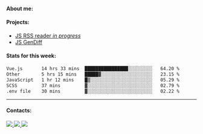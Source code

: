 #### About me:

#### Projects:
- [JS RSS reader *in progress*](https://github.com/GKoil/frontend-project-lvl3)
- [JS GenDiff](https://github.com/GKoil/GenDiff)

#### Stats for this week:
<!--START_SECTION:waka-->

```txt
Vue.js       14 hrs 33 mins  ████████████████░░░░░░░░░   64.20 %
Other        5 hrs 15 mins   █████▓░░░░░░░░░░░░░░░░░░░   23.15 %
JavaScript   1 hr 12 mins    █▒░░░░░░░░░░░░░░░░░░░░░░░   05.29 %
SCSS         37 mins         ▓░░░░░░░░░░░░░░░░░░░░░░░░   02.79 %
.env file    30 mins         ▓░░░░░░░░░░░░░░░░░░░░░░░░   02.22 %
```

<!--END_SECTION:waka-->
---
#### Contacts:

<a target='_blank' title='LinkedIn' href="https://www.linkedin.com/in/gkoil/">
  <img src="https://img.shields.io/badge/LinkedIn-0077B5?style=for-the-badge&logo=linkedin&logoColor=white" />
</a>
<a target='_blank' title='Telegram' href="https://t.me/gkoil">
  <img src="https://img.shields.io/badge/Telegram-2CA5E0?style=for-the-badge&logo=telegram&logoColor=white" />
</a>
<a target='_blank' title='Gmail' href="mailto: gk.grigorev@gmail.com">
  <img src="https://img.shields.io/badge/Gmail-D14836?style=for-the-badge&logo=gmail&logoColor=white" />
</a>


